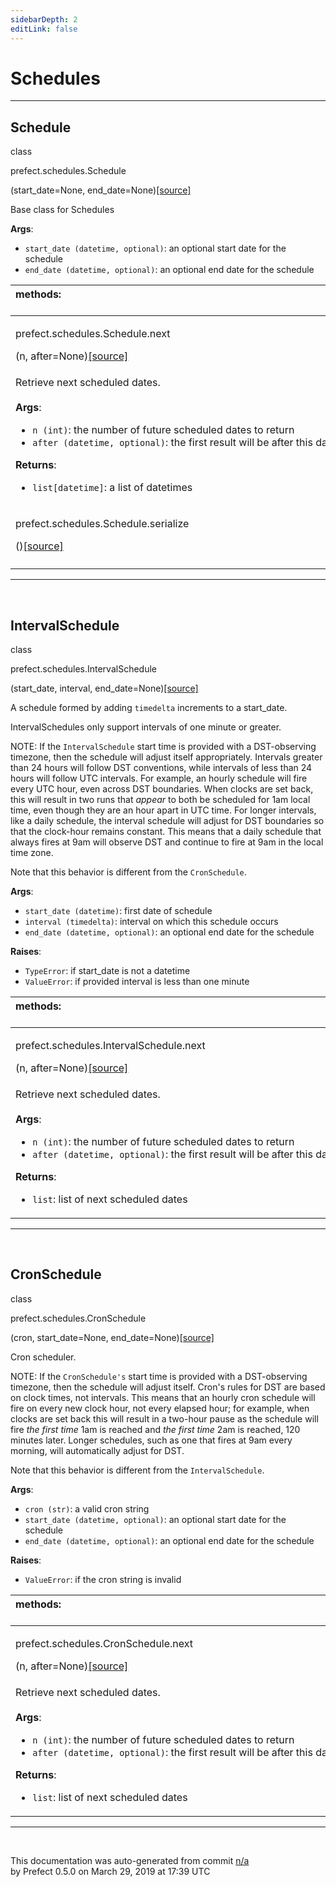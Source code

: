 ```yaml
---
sidebarDepth: 2
editLink: false
---
```

# Schedules
---
 ## Schedule
 <div class='class-sig' id='prefect-schedules-schedule'><p class="prefect-sig">class </p><p class="prefect-class">prefect.schedules.Schedule</p>(start_date=None, end_date=None)<span class="source"><a href="https://github.com/PrefectHQ/prefect/blob/master/src/prefect/schedules.py#L10">[source]</a></span></div>

Base class for Schedules

**Args**:     <ul class="args"><li class="args">`start_date (datetime, optional)`: an optional start date for the schedule     </li><li class="args">`end_date (datetime, optional)`: an optional end date for the schedule</li></ul>

|methods: &nbsp;&nbsp;&nbsp;&nbsp;&nbsp;&nbsp;&nbsp;&nbsp;&nbsp;&nbsp;&nbsp;&nbsp;&nbsp;&nbsp;&nbsp;&nbsp;&nbsp;&nbsp;&nbsp;&nbsp;&nbsp;&nbsp;&nbsp;&nbsp;&nbsp;&nbsp;&nbsp;&nbsp;&nbsp;&nbsp;&nbsp;&nbsp;&nbsp;&nbsp;&nbsp;&nbsp;&nbsp;&nbsp;&nbsp;&nbsp;&nbsp;&nbsp;&nbsp;&nbsp;&nbsp;&nbsp;&nbsp;&nbsp;&nbsp;&nbsp;&nbsp;&nbsp;&nbsp;&nbsp;&nbsp;&nbsp;&nbsp;&nbsp;&nbsp;&nbsp;&nbsp;&nbsp;&nbsp;&nbsp;&nbsp;&nbsp;&nbsp;&nbsp;&nbsp;&nbsp;&nbsp;&nbsp;&nbsp;&nbsp;&nbsp;&nbsp;&nbsp;&nbsp;&nbsp;&nbsp;&nbsp;&nbsp;&nbsp;&nbsp;&nbsp;&nbsp;&nbsp;&nbsp;&nbsp;&nbsp;&nbsp;&nbsp;&nbsp;&nbsp;&nbsp;&nbsp;&nbsp;&nbsp;&nbsp;&nbsp;&nbsp;&nbsp;&nbsp;&nbsp;&nbsp;&nbsp;&nbsp;&nbsp;&nbsp;&nbsp;&nbsp;&nbsp;&nbsp;&nbsp;&nbsp;&nbsp;&nbsp;&nbsp;&nbsp;&nbsp;&nbsp;&nbsp;&nbsp;&nbsp;&nbsp;&nbsp;&nbsp;&nbsp;&nbsp;&nbsp;&nbsp;&nbsp;&nbsp;&nbsp;&nbsp;&nbsp;&nbsp;&nbsp;&nbsp;&nbsp;&nbsp;&nbsp;&nbsp;&nbsp;&nbsp;&nbsp;&nbsp;&nbsp;&nbsp;&nbsp;|
|:----|
 | <div class='method-sig' id='prefect-schedules-schedule-next'><p class="prefect-class">prefect.schedules.Schedule.next</p>(n, after=None)<span class="source"><a href="https://github.com/PrefectHQ/prefect/blob/master/src/prefect/schedules.py#L27">[source]</a></span></div>
<p class="methods">Retrieve next scheduled dates.<br><br>**Args**:     <ul class="args"><li class="args">`n (int)`: the number of future scheduled dates to return     </li><li class="args">`after (datetime, optional)`: the first result will be after this date</li></ul>**Returns**:     <ul class="args"><li class="args">`list[datetime]`: a list of datetimes</li></ul></p>|
 | <div class='method-sig' id='prefect-schedules-schedule-serialize'><p class="prefect-class">prefect.schedules.Schedule.serialize</p>()<span class="source"><a href="https://github.com/PrefectHQ/prefect/blob/master/src/prefect/schedules.py#L40">[source]</a></span></div>
<p class="methods"></p>|

---
<br>

 ## IntervalSchedule
 <div class='class-sig' id='prefect-schedules-intervalschedule'><p class="prefect-sig">class </p><p class="prefect-class">prefect.schedules.IntervalSchedule</p>(start_date, interval, end_date=None)<span class="source"><a href="https://github.com/PrefectHQ/prefect/blob/master/src/prefect/schedules.py#L46">[source]</a></span></div>

A schedule formed by adding `timedelta` increments to a start_date.

IntervalSchedules only support intervals of one minute or greater.

NOTE: If the `IntervalSchedule` start time is provided with a DST-observing timezone, then the schedule will adjust itself appropriately. Intervals greater than 24 hours will follow DST conventions, while intervals of less than 24 hours will follow UTC intervals. For example, an hourly schedule will fire every UTC hour, even across DST boundaries. When clocks are set back, this will result in two runs that *appear* to both be scheduled for 1am local time, even though they are an hour apart in UTC time. For longer intervals, like a daily schedule, the interval schedule will adjust for DST boundaries so that the clock-hour remains constant. This means that a daily schedule that always fires at 9am will observe DST and continue to fire at 9am in the local time zone.

Note that this behavior is different from the `CronSchedule`.

**Args**:     <ul class="args"><li class="args">`start_date (datetime)`: first date of schedule     </li><li class="args">`interval (timedelta)`: interval on which this schedule occurs     </li><li class="args">`end_date (datetime, optional)`: an optional end date for the schedule</li></ul>**Raises**:     <ul class="args"><li class="args">`TypeError`: if start_date is not a datetime     </li><li class="args">`ValueError`: if provided interval is less than one minute</li></ul>

|methods: &nbsp;&nbsp;&nbsp;&nbsp;&nbsp;&nbsp;&nbsp;&nbsp;&nbsp;&nbsp;&nbsp;&nbsp;&nbsp;&nbsp;&nbsp;&nbsp;&nbsp;&nbsp;&nbsp;&nbsp;&nbsp;&nbsp;&nbsp;&nbsp;&nbsp;&nbsp;&nbsp;&nbsp;&nbsp;&nbsp;&nbsp;&nbsp;&nbsp;&nbsp;&nbsp;&nbsp;&nbsp;&nbsp;&nbsp;&nbsp;&nbsp;&nbsp;&nbsp;&nbsp;&nbsp;&nbsp;&nbsp;&nbsp;&nbsp;&nbsp;&nbsp;&nbsp;&nbsp;&nbsp;&nbsp;&nbsp;&nbsp;&nbsp;&nbsp;&nbsp;&nbsp;&nbsp;&nbsp;&nbsp;&nbsp;&nbsp;&nbsp;&nbsp;&nbsp;&nbsp;&nbsp;&nbsp;&nbsp;&nbsp;&nbsp;&nbsp;&nbsp;&nbsp;&nbsp;&nbsp;&nbsp;&nbsp;&nbsp;&nbsp;&nbsp;&nbsp;&nbsp;&nbsp;&nbsp;&nbsp;&nbsp;&nbsp;&nbsp;&nbsp;&nbsp;&nbsp;&nbsp;&nbsp;&nbsp;&nbsp;&nbsp;&nbsp;&nbsp;&nbsp;&nbsp;&nbsp;&nbsp;&nbsp;&nbsp;&nbsp;&nbsp;&nbsp;&nbsp;&nbsp;&nbsp;&nbsp;&nbsp;&nbsp;&nbsp;&nbsp;&nbsp;&nbsp;&nbsp;&nbsp;&nbsp;&nbsp;&nbsp;&nbsp;&nbsp;&nbsp;&nbsp;&nbsp;&nbsp;&nbsp;&nbsp;&nbsp;&nbsp;&nbsp;&nbsp;&nbsp;&nbsp;&nbsp;&nbsp;&nbsp;&nbsp;&nbsp;&nbsp;&nbsp;&nbsp;&nbsp;|
|:----|
 | <div class='method-sig' id='prefect-schedules-intervalschedule-next'><p class="prefect-class">prefect.schedules.IntervalSchedule.next</p>(n, after=None)<span class="source"><a href="https://github.com/PrefectHQ/prefect/blob/master/src/prefect/schedules.py#L86">[source]</a></span></div>
<p class="methods">Retrieve next scheduled dates.<br><br>**Args**:     <ul class="args"><li class="args">`n (int)`: the number of future scheduled dates to return     </li><li class="args">`after (datetime, optional)`: the first result will be after this date</li></ul>**Returns**:     <ul class="args"><li class="args">`list`: list of next scheduled dates</li></ul></p>|

---
<br>

 ## CronSchedule
 <div class='class-sig' id='prefect-schedules-cronschedule'><p class="prefect-sig">class </p><p class="prefect-class">prefect.schedules.CronSchedule</p>(cron, start_date=None, end_date=None)<span class="source"><a href="https://github.com/PrefectHQ/prefect/blob/master/src/prefect/schedules.py#L135">[source]</a></span></div>

Cron scheduler.

NOTE: If the `CronSchedule's` start time is provided with a DST-observing timezone, then the schedule will adjust itself. Cron's rules for DST are based on clock times, not intervals. This means that an hourly cron schedule will fire on every new clock hour, not every elapsed hour; for example, when clocks are set back this will result in a two-hour pause as the schedule will fire *the first time* 1am is reached and *the first time* 2am is reached, 120 minutes later. Longer schedules, such as one that fires at 9am every morning, will automatically adjust for DST.

Note that this behavior is different from the `IntervalSchedule`.

**Args**:     <ul class="args"><li class="args">`cron (str)`: a valid cron string     </li><li class="args">`start_date (datetime, optional)`: an optional start date for the schedule     </li><li class="args">`end_date (datetime, optional)`: an optional end date for the schedule</li></ul>**Raises**:     <ul class="args"><li class="args">`ValueError`: if the cron string is invalid</li></ul>

|methods: &nbsp;&nbsp;&nbsp;&nbsp;&nbsp;&nbsp;&nbsp;&nbsp;&nbsp;&nbsp;&nbsp;&nbsp;&nbsp;&nbsp;&nbsp;&nbsp;&nbsp;&nbsp;&nbsp;&nbsp;&nbsp;&nbsp;&nbsp;&nbsp;&nbsp;&nbsp;&nbsp;&nbsp;&nbsp;&nbsp;&nbsp;&nbsp;&nbsp;&nbsp;&nbsp;&nbsp;&nbsp;&nbsp;&nbsp;&nbsp;&nbsp;&nbsp;&nbsp;&nbsp;&nbsp;&nbsp;&nbsp;&nbsp;&nbsp;&nbsp;&nbsp;&nbsp;&nbsp;&nbsp;&nbsp;&nbsp;&nbsp;&nbsp;&nbsp;&nbsp;&nbsp;&nbsp;&nbsp;&nbsp;&nbsp;&nbsp;&nbsp;&nbsp;&nbsp;&nbsp;&nbsp;&nbsp;&nbsp;&nbsp;&nbsp;&nbsp;&nbsp;&nbsp;&nbsp;&nbsp;&nbsp;&nbsp;&nbsp;&nbsp;&nbsp;&nbsp;&nbsp;&nbsp;&nbsp;&nbsp;&nbsp;&nbsp;&nbsp;&nbsp;&nbsp;&nbsp;&nbsp;&nbsp;&nbsp;&nbsp;&nbsp;&nbsp;&nbsp;&nbsp;&nbsp;&nbsp;&nbsp;&nbsp;&nbsp;&nbsp;&nbsp;&nbsp;&nbsp;&nbsp;&nbsp;&nbsp;&nbsp;&nbsp;&nbsp;&nbsp;&nbsp;&nbsp;&nbsp;&nbsp;&nbsp;&nbsp;&nbsp;&nbsp;&nbsp;&nbsp;&nbsp;&nbsp;&nbsp;&nbsp;&nbsp;&nbsp;&nbsp;&nbsp;&nbsp;&nbsp;&nbsp;&nbsp;&nbsp;&nbsp;&nbsp;&nbsp;&nbsp;&nbsp;&nbsp;&nbsp;|
|:----|
 | <div class='method-sig' id='prefect-schedules-cronschedule-next'><p class="prefect-class">prefect.schedules.CronSchedule.next</p>(n, after=None)<span class="source"><a href="https://github.com/PrefectHQ/prefect/blob/master/src/prefect/schedules.py#L167">[source]</a></span></div>
<p class="methods">Retrieve next scheduled dates.<br><br>**Args**:     <ul class="args"><li class="args">`n (int)`: the number of future scheduled dates to return     </li><li class="args">`after (datetime, optional)`: the first result will be after this date</li></ul>**Returns**:     <ul class="args"><li class="args">`list`: list of next scheduled dates</li></ul></p>|

---
<br>


<p class="auto-gen">This documentation was auto-generated from commit <a href='https://github.com/PrefectHQ/prefect/commit/n/a'>n/a</a> </br>by Prefect 0.5.0 on March 29, 2019 at 17:39 UTC</p>